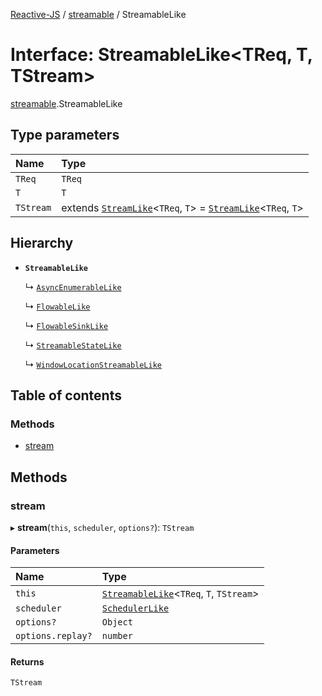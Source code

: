 [Reactive-JS](../README.md) / [streamable](../modules/streamable.md) / StreamableLike

# Interface: StreamableLike<TReq, T, TStream\>

[streamable](../modules/streamable.md).StreamableLike

## Type parameters

| Name | Type |
| :------ | :------ |
| `TReq` | `TReq` |
| `T` | `T` |
| `TStream` | extends [`StreamLike`](stream.StreamLike.md)<`TReq`, `T`\> = [`StreamLike`](stream.StreamLike.md)<`TReq`, `T`\> |

## Hierarchy

- **`StreamableLike`**

  ↳ [`AsyncEnumerableLike`](asyncEnumerable.AsyncEnumerableLike.md)

  ↳ [`FlowableLike`](flowable.FlowableLike.md)

  ↳ [`FlowableSinkLike`](flowable.FlowableSinkLike.md)

  ↳ [`StreamableStateLike`](streamable.StreamableStateLike.md)

  ↳ [`WindowLocationStreamableLike`](web.WindowLocationStreamableLike.md)

## Table of contents

### Methods

- [stream](streamable.StreamableLike.md#stream)

## Methods

### stream

▸ **stream**(`this`, `scheduler`, `options?`): `TStream`

#### Parameters

| Name | Type |
| :------ | :------ |
| `this` | [`StreamableLike`](streamable.StreamableLike.md)<`TReq`, `T`, `TStream`\> |
| `scheduler` | [`SchedulerLike`](scheduler.SchedulerLike.md) |
| `options?` | `Object` |
| `options.replay?` | `number` |

#### Returns

`TStream`
